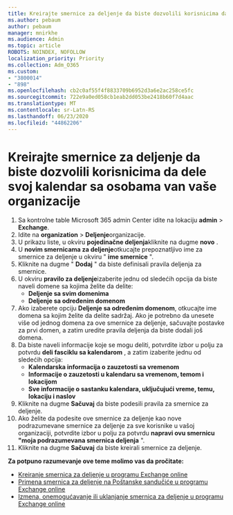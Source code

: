 ```yaml
---
title: Kreirajte smernice za deljenje da biste dozvolili korisnicima da dele svoj kalendar sa osobama van vaše organizacije
ms.author: pebaum
author: pebaum
manager: mnirkhe
ms.audience: Admin
ms.topic: article
ROBOTS: NOINDEX, NOFOLLOW
localization_priority: Priority
ms.collection: Adm_O365
ms.custom:
- "3800014"
- "898"
ms.openlocfilehash: cb2c0af55f4f8833709b6952d3a6e2ac258ce5fc
ms.sourcegitcommit: 722e9a0ed058cb1eab2dd053be2418b60f7d4aac
ms.translationtype: MT
ms.contentlocale: sr-Latn-RS
ms.lasthandoff: 06/23/2020
ms.locfileid: "44862206"
---
```

# <a name="create-a-sharing-policy-to-allow-your-users-to-share-their-calendar-with-people-outside-your-organization"></a>Kreirajte smernice za deljenje da biste dozvolili korisnicima da dele svoj kalendar sa osobama van vaše organizacije

1. Sa kontrolne table Microsoft 365 admin Center idite na lokaciju **admin**  >  **Exchange**.
2. Idite na **organization**  >  **Deljenje**organizacije.
3. U prikazu liste, u okviru **pojedinačne deljenja**kliknite na dugme **novo** .
4. U **novim smernicama za deljenje**otkucajte prepoznatljivo ime za smernice za deljenje u okviru " **ime smernice** ".
5. Kliknite na dugme " **Dodaj** " da biste definisali pravila deljenja za smernice.
6. U okviru **pravilo za deljenje**izaberite jednu od sledećih opcija da biste naveli domene sa kojima želite da delite:
    - **Deljenje sa svim domenima**
    - **Deljenje sa određenim domenom**
8. Ako izaberete opciju **Deljenje sa određenim domenom**, otkucajte ime domena sa kojim želite da delite sadržaj. Ako je potrebno da unesete više od jednog domena za ove smernice za deljenje, sačuvajte postavke za prvi domen, a zatim uredite pravila deljenja da biste dodali još domena.
9. Da biste naveli informacije koje se mogu deliti, potvrdite izbor u polju za potvrdu **deli fasciklu sa kalendarom** , a zatim izaberite jednu od sledećih opcija:
    - **Kalendarska informacija o zauzetosti sa vremenom**
    - **Informacije o zauzetosti u kalendaru sa vremenom, temom i lokacijom**
    - **Sve informacije o sastanku kalendara, uključujući vreme, temu, lokaciju i naslov**
11. Kliknite na dugme **Sačuvaj** da biste podesili pravila za smernice za deljenje.
12. Ako želite da podesite ove smernice za deljenje kao nove podrazumevane smernice za deljenje za sve korisnike u vašoj organizaciji, potvrdite izbor u polju za potvrdu **napravi ovu smernicu "moja podrazumevana smernica deljenja** ".
13. Kliknite na dugme **Sačuvaj** da biste kreirali smernice za deljenje.  

**Za potpuno razumevanje ove teme molimo vas da pročitate:**

- [Kreiranje smernica za deljenje u programu Exchange online](https://docs.microsoft.com/exchange/sharing/sharing-policies/create-a-sharing-policy)
- [Primena smernica za deljenje na Poštanske sandučiće u programu Exchange online](https://docs.microsoft.com/exchange/sharing/sharing-policies/apply-a-sharing-policy)
- [Izmena, onemogućavanje ili uklanjanje smernica za deljenje u programu Exchange online](https://docs.microsoft.com/exchange/sharing/sharing-policies/modify-a-sharing-policy)